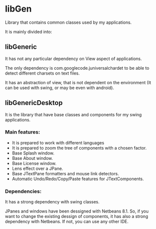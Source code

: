 # libGen

Library that contains common classes used by my applications.

It is mainly divided into:

## libGeneric

It has not any particular dependency on View aspect of applications.

The only dependency is com.googlecode.juniversalchardet to be able to detect different charsets on text files.

It has an abstraction of view, that is not dependent on the environment (It can be used with swing, or may be even with android).

## libGenericDesktop

It is the library that have base classes and components for my swing applications.

### Main features:
* It is prepared to work with different languages
* It is prepared to zoom the tree of components with a chosen factor. 
* Base Splash window.
* Base About window.
* Base License window.
* Lens effect over a JPane.
* Base JTextPane formatters and mouse link detectors.
* Automatic Undo/Redo/Copy/Paste features for JTextComponents.

### Dependencies:
It has a strong dependency with swing classes.

JPanes and windows have been dessigned with Netbeans 8.1. So, if you want to change the existing dessign of components, it has also a strong dependency with Netbeans. If not, you can use any other IDE.
